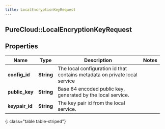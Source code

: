 ```yaml
---
title: LocalEncryptionKeyRequest
---
```

## PureCloud::LocalEncryptionKeyRequest

## Properties

|Name | Type | Description | Notes|
|------------ | ------------- | ------------- | -------------|
| **config_id** | **String** | The local configuration id that contains metadata on private local service | |
| **public_key** | **String** | Base 64 encoded public key, generated by the local service. | |
| **keypair_id** | **String** | The key pair id from the local service. | |
{: class="table table-striped"}


